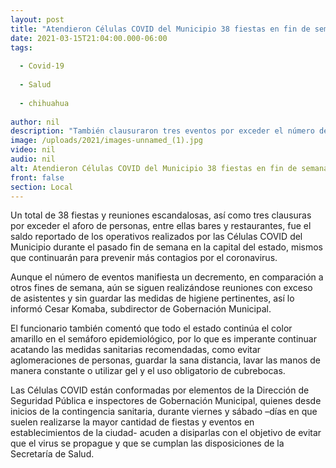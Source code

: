 ```yaml
---
layout: post
title: "Atendieron Células COVID del Municipio 38 fiestas en fin de semana"
date: 2021-03-15T21:04:00.000-06:00
tags:
  
  - Covid-19
  
  - Salud
  
  - chihuahua
  
author: nil
description: "También clausuraron tres eventos por exceder el número de asistentes"
image: /uploads/2021/images-unnamed_(1).jpg
video: nil
audio: nil
alt: Atendieron Células COVID del Municipio 38 fiestas en fin de semana
front: false
section: Local
---
```


Un total de 38 fiestas y reuniones escandalosas, así como tres clausuras por exceder el aforo de personas, entre ellas bares y restaurantes, fue el saldo reportado de los operativos realizados por las Células COVID del Municipio durante el pasado fin de semana en la capital del estado, mismos que continuarán para prevenir más contagios por el coronavirus.

 

Aunque el número de eventos manifiesta un decremento, en comparación a otros fines de semana, aún se siguen realizándose reuniones con exceso de asistentes y sin guardar las medidas de higiene pertinentes, así lo informó Cesar Komaba, subdirector de Gobernación Municipal.

 

El funcionario también comentó que todo el estado continúa el color amarillo en el semáforo epidemiológico, por lo que es imperante continuar acatando las medidas sanitarias recomendadas, como evitar aglomeraciones de personas, guardar la sana distancia, lavar las manos de manera constante o utilizar gel y el uso obligatorio de cubrebocas.

 

Las Células COVID están conformadas por elementos de la Dirección de Seguridad Pública e inspectores de Gobernación Municipal, quienes desde inicios de la contingencia sanitaria, durante viernes y sábado –días en que suelen realizarse la mayor cantidad de fiestas y eventos en establecimientos de la ciudad- acuden a disiparlas con el objetivo de evitar que el virus se propague y que se cumplan las disposiciones de la Secretaría de Salud.